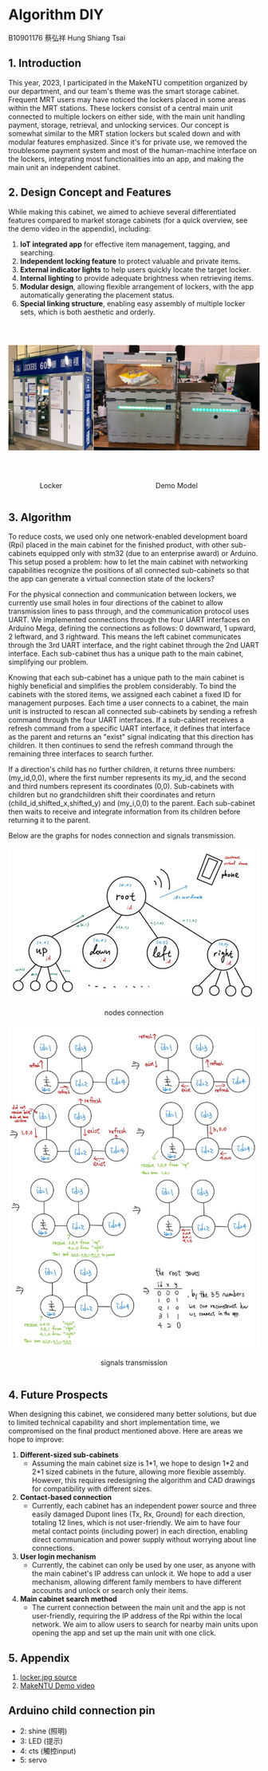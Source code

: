 # Algorithm DIY
B10901176 蔡弘祥 Hung Shiang Tsai

## 1. Introduction

This year, 2023, I participated in the MakeNTU competition organized by our department, and our team's theme was the smart storage cabinet. Frequent MRT users may have noticed the lockers placed in some areas within the MRT stations. These lockers consist of a central main unit connected to multiple lockers on either side, with the main unit handling payment, storage, retrieval, and unlocking services. Our concept is somewhat similar to the MRT station lockers but scaled down and with modular features emphasized. Since it's for private use, we removed the troublesome payment system and most of the human-machine interface on the lockers, integrating most functionalities into an app, and making the main unit an independent cabinet.

## 2. Design Concept and Features

While making this cabinet, we aimed to achieve several differentiated features compared to market storage cabinets (for a quick overview, see the demo video in the appendix), including:

1. **IoT integrated app** for effective item management, tagging, and searching.
2. **Independent locking feature** to protect valuable and private items.
3. **External indicator lights** to help users quickly locate the target locker.
4. **Internal lighting** to provide adequate brightness when retrieving items.
5. **Modular design**, allowing flexible arrangement of lockers, with the app automatically generating the placement status.
6. **Special linking structure**, enabling easy assembly of multiple locker sets, which is both aesthetic and orderly.

<div style="display: flex; justify-content: space-around; align-items: center;">
  <div style="text-align: center;">
    <img src="image/locker.jpg" alt="locker"  style="height: 300px; object-fit: contain;">
    <p>Locker</p>
  </div>
  <div style="text-align: center;">
    <img src="image/model.png" alt="demo"  style="height: 300px; object-fit: contain;">
    <p>Demo Model</p>
  </div>
</div>

## 3. Algorithm

To reduce costs, we used only one network-enabled development board (Rpi) placed in the main cabinet for the finished product, with other sub-cabinets equipped only with stm32 (due to an enterprise award) or Arduino. This setup posed a problem: how to let the main cabinet with networking capabilities recognize the positions of all connected sub-cabinets so that the app can generate a virtual connection state of the lockers?

For the physical connection and communication between lockers, we currently use small holes in four directions of the cabinet to allow transmission lines to pass through, and the communication protocol uses UART. We implemented connections through the four UART interfaces on Arduino Mega, defining the connections as follows: 0 downward, 1 upward, 2 leftward, and 3 rightward. This means the left cabinet communicates through the 3rd UART interface, and the right cabinet through the 2nd UART interface. Each sub-cabinet thus has a unique path to the main cabinet, simplifying our problem.

Knowing that each sub-cabinet has a unique path to the main cabinet is highly beneficial and simplifies the problem considerably. To bind the cabinets with the stored items, we assigned each cabinet a fixed ID for management purposes. Each time a user connects to a cabinet, the main unit is instructed to rescan all connected sub-cabinets by sending a refresh command through the four UART interfaces. If a sub-cabinet receives a refresh command from a specific UART interface, it defines that interface as the parent and returns an "exist" signal indicating that this direction has children. It then continues to send the refresh command through the remaining three interfaces to search further.

If a direction's child has no further children, it returns three numbers: (my_id,0,0), where the first number represents its my_id, and the second and third numbers represent its coordinates (0,0). Sub-cabinets with children but no grandchildren shift their coordinates and return (child_id,shifted_x,shifted_y) and (my_i,0,0) to the parent. Each sub-cabinet then waits to receive and integrate information from its children before returning it to the parent.

Below are the graphs for nodes connection and signals transmission.

<div style="display: flex; flex-direction: column; justify-content: space-around; align-items: center;">
  <div style="text-align: center;">
    <img src="image/nodes_connection.png" alt="nodes_connection"  style="object-fit: contain;">
    <p>nodes connection</p>
  </div>
  <div style="text-align: center;">
    <img src="image/signals_transmission.jpg" alt="signals_transmission"  style="object-fit: contain;">
    <p>signals transmission</p>
  </div>
</div>

## 4. Future Prospects

When designing this cabinet, we considered many better solutions, but due to limited technical capability and short implementation time, we compromised on the final product mentioned above. Here are areas we hope to improve:

1. **Different-sized sub-cabinets**
   - Assuming the main cabinet size is 1\*1, we hope to design 1\*2 and 2\*1 sized cabinets in the future, allowing more flexible assembly. However, this requires redesigning the algorithm and CAD drawings for compatibility with different sizes.
2. **Contact-based connection**
   - Currently, each cabinet has an independent power source and three easily damaged Dupont lines (Tx, Rx, Ground) for each direction, totaling 12 lines, which is not user-friendly. We aim to have four metal contact points (including power) in each direction, enabling direct communication and power supply without worrying about line connections.
3. **User login mechanism**
   - Currently, the cabinet can only be used by one user, as anyone with the main cabinet's IP address can unlock it. We hope to add a user mechanism, allowing different family members to have different accounts and unlock or search only their items.
4. **Main cabinet search method**
   - The current connection between the main unit and the app is not user-friendly, requiring the IP address of the Rpi within the local network. We aim to allow users to search for nearby main units upon opening the app and set up the main unit with one click.

## 5. Appendix

1. [locker.jpg source](https://www.google.com/url?sa=i&url=https%3A%2F%2Ffoursquare.com%2Fv%2F%25E6%258D%25B7%25E9%2581%258B%25E6%2596%25B0%25E5%25BA%2597%25E7%25AB%2599%25E7%25BD%25AE%25E7%2589%25A9%25E6%25AB%2583609%25E6%25AB%2583%2F5f20d21267564371a98fff9f&psig=AOvVaw3nSrWaY)
2. [MakeNTU Demo video](https://youtu.be/omlbDYppHjc)


## Arduino child connection pin
* 2: shine (照明)
* 3: LED (提示)
* 4: cts (觸控input)
* 5: servo